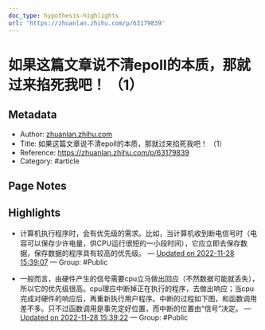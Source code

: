 ```yaml
---
doc_type: hypothesis-highlights
url: 'https://zhuanlan.zhihu.com/p/63179839'
---
```


# 如果这篇文章说不清epoll的本质，那就过来掐死我吧！  （1）

## Metadata
- Author: [zhuanlan.zhihu.com]()
- Title: 如果这篇文章说不清epoll的本质，那就过来掐死我吧！  （1）
- Reference: https://zhuanlan.zhihu.com/p/63179839
- Category: #article

## Page Notes
## Highlights
- 计算机执行程序时，会有优先级的需求。比如，当计算机收到断电信号时（电容可以保存少许电量，供CPU运行很短的一小段时间），它应立即去保存数据，保存数据的程序具有较高的优先级。 — [Updated on 2022-11-28 15:39:07](https://hyp.is/vZIMBm7vEe2dM1Pvr-6B4Q/zhuanlan.zhihu.com/p/63179839) — Group: #Public

- 一般而言，由硬件产生的信号需要cpu立马做出回应（不然数据可能就丢失），所以它的优先级很高。cpu理应中断掉正在执行的程序，去做出响应；当cpu完成对硬件的响应后，再重新执行用户程序。中断的过程如下图，和函数调用差不多。只不过函数调用是事先定好位置，而中断的位置由“信号”决定。 — [Updated on 2022-11-28 15:39:22](https://hyp.is/xrwOlG7vEe2Xys88_FJyKw/zhuanlan.zhihu.com/p/63179839) — Group: #Public






